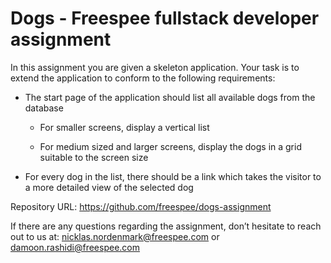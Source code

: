 # Dogs - Freespee fullstack developer assignment

In this assignment you are given a skeleton application. Your task is to extend the application to conform to the following requirements:

- The start page of the application should list all available dogs from the database

  - For smaller screens, display a vertical list

  - For medium sized and larger screens, display the dogs in a grid suitable to the screen size

- For every dog in the list, there should be a link which takes the visitor to a more detailed view of the selected dog

Repository URL: https://github.com/freespee/dogs-assignment

If there are any questions regarding the assignment, don’t hesitate to reach out to us at:
nicklas.nordenmark@freespee.com or damoon.rashidi@freespee.com
